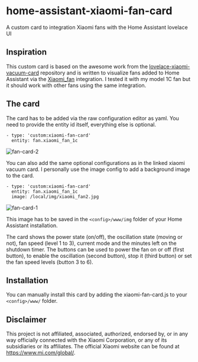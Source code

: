 # home-assistant-xiaomi-fan-card
A custom card to integration Xiaomi fans with the Home Assistant lovelace UI

## Inspiration
This custom card is based on the awesome work from the [lovelace-xiaomi-vacuum-card](https://github.com/benct/lovelace-xiaomi-vacuum-card) repository and is written to visualize fans added to Home Assistant via the [Xiaomi_fan](https://github.com/syssi/xiaomi_fan) integration. I tested it with my model 1C fan but it should work with other fans using the same integration.

## The card
The card has to be added via the raw configuration editor as yaml. You need to provide the entity id itself, everything else is optional.
```
- type: 'custom:xiaomi-fan-card'
  entity: fan.xiaomi_fan_1c
```
![fan-card-2](https://user-images.githubusercontent.com/9283757/124400052-fd665980-dd1f-11eb-8f06-f795ee0d6eab.PNG)

You can also add the same optional configurations as in the linked xiaomi vacuum card. I personally use the image config to add a background image to the card.
```
- type: 'custom:xiaomi-fan-card'
  entity: fan.xiaomi_fan_1c
  image: /local/img/xiaomi_fan2.jpg
```
![fan-card-1](https://user-images.githubusercontent.com/9283757/124400049-fa6b6900-dd1f-11eb-9f31-31dd6d34704a.PNG)

This image has to be saved in the `<config>/www/img` folder of your Home Assistant installation.

The card shows the power state (on/off), the oscillation state (moving or not), fan speed (level 1 to 3), current mode and the minutes left on the shutdown timer.
The buttons can be used to power the fan on or off (first button), to enable the oscillation (second button), stop it (third button) or set the fan speed levels (button 3 to 6).

## Installation
You can manually install this card by adding the xiaomi-fan-card.js to your `<config>/www/` folder.

## Disclaimer
This project is not affiliated, associated, authorized, endorsed by, or in any way officially connected with the Xiaomi Corporation, or any of its subsidiaries or its affiliates. The official Xiaomi website can be found at https://www.mi.com/global/.
